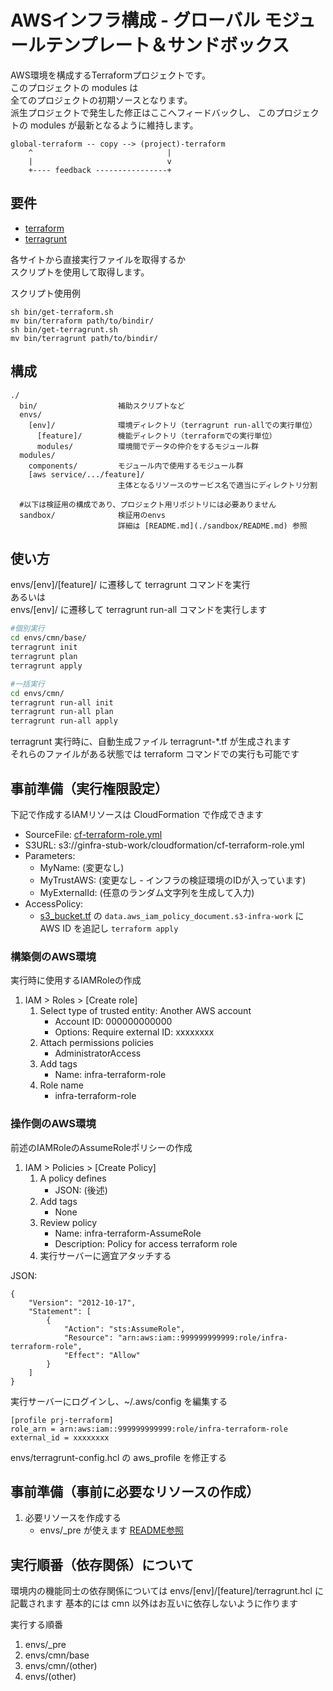 # AWSインフラ構成 - グローバル モジュールテンプレート＆サンドボックス

AWS環境を構成するTerraformプロジェクトです。  
このプロジェクトの modules は  
全てのプロジェクトの初期ソースとなります。  
派生プロジェクトで発生した修正はここへフィードバックし、
このプロジェクトの modules が最新となるように維持します。
```
global-terraform -- copy --> (project)-terraform  
    ^                              |
    |                              v
    +---- feedback ----------------+
```


## 要件

- [terraform](https://www.terraform.io/)
- [terragrunt](https://terragrunt.gruntwork.io/)

各サイトから直接実行ファイルを取得するか  
スクリプトを使用して取得します。

スクリプト使用例
```
sh bin/get-terraform.sh
mv bin/terraform path/to/bindir/
sh bin/get-terragrunt.sh
mv bin/terragrunt path/to/bindir/
```


## 構成

```
./
  bin/                  補助スクリプトなど
  envs/
    [env]/              環境ディレクトリ（terragrunt run-allでの実行単位）
      [feature]/        機能ディレクトリ（terraformでの実行単位）
      modules/          環境間でデータの仲介をするモジュール群
  modules/
    components/         モジュール内で使用するモジュール群
    [aws service/.../feature]/
                        主体となるリソースのサービス名で適当にディレクトリ分割

  #以下は検証用の構成であり、プロジェクト用リポジトリには必要ありません
  sandbox/              検証用のenvs
                        詳細は [README.md](./sandbox/README.md) 参照
```

## 使い方

envs/[env]/[feature]/ に遷移して terragrunt コマンドを実行  
あるいは  
envs/[env]/ に遷移して terragrunt run-all コマンドを実行します

```bash
#個別実行
cd envs/cmn/base/
terragrunt init
terragrunt plan
terragrunt apply

#一括実行
cd envs/cmn/
terragrunt run-all init
terragrunt run-all plan
terragrunt run-all apply
```
terragrunt 実行時に、自動生成ファイル terragrunt-*.tf が生成されます  
それらのファイルがある状態では terraform コマンドでの実行も可能です


## 事前準備（実行権限設定）

下記で作成するIAMリソースは CloudFormation で作成できます  
- SourceFile: [cf-terraform-role.yml](/projects/II_DIV/repos/global-terraform/browse/sandbox/stub/935762823806/files/cloudformation/cf-terraform-role.yml)
- S3URL:  s3://ginfra-stub-work/cloudformation/cf-terraform-role.yml
- Parameters:
	- MyName: (変更なし)
	- MyTrustAWS: (変更なし - インフラの検証環境のIDが入っています)
	- MyExternalId: (任意のランダム文字列を生成して入力)
- AccessPolicy:
	- [s3_bucket.tf](/projects/II_DIV/repos/global-terraform/browse/sandbox/stub/935762823806/s3_bucket.tf) の `data.aws_iam_policy_document.s3-infra-work` に AWS ID を追記し `terraform apply`


### 構築側のAWS環境

実行時に使用するIAMRoleの作成
1. IAM > Roles > [Create role]
	1. Select type of trusted entity: Another AWS account
		- Account ID: 000000000000
		- Options: Require external ID: xxxxxxxx
	1. Attach permissions policies
		- AdministratorAccess
	1. Add tags
		- Name: infra-terraform-role
	1. Role name
		- infra-terraform-role


### 操作側のAWS環境

前述のIAMRoleのAssumeRoleポリシーの作成
1. IAM > Policies > [Create Policy]
	1. A policy defines
		- JSON: (後述)
	1. Add tags
		- None
	1. Review policy
		- Name: infra-terraform-AssumeRole
		- Description:  Policy for access terraform role
	1. 実行サーバーに適宜アタッチする

JSON:
```
{
    "Version": "2012-10-17",
    "Statement": [
        {
            "Action": "sts:AssumeRole",
            "Resource": "arn:aws:iam::999999999999:role/infra-terraform-role",
            "Effect": "Allow"
        }
    ]
}
```


実行サーバーにログインし、~/.aws/config を編集する
```
[profile prj-terraform]
role_arn = arn:aws:iam::999999999999:role/infra-terraform-role
external_id = xxxxxxxx
```
envs/terragrunt-config.hcl の aws_profile を修正する


## 事前準備（事前に必要なリソースの作成）

1. 必要リソースを作成する
	- envs/_pre が使えます [README参照](./envs/_pre/README.md)


## 実行順番（依存関係）について

環境内の機能同士の依存関係については envs/[env]/[feature]/terragrunt.hcl に記載されます
基本的には cmn 以外はお互いに依存しないように作ります

実行する順番

1. envs/_pre
1. envs/cmn/base
1. envs/cmn/(other)
1. envs/(other)

